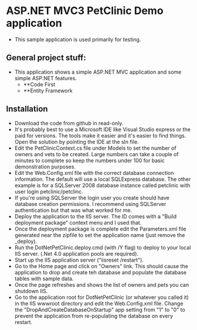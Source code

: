 
# ASP.NET MVC3 PetClinic Demo application

 * This sample application is used primarily for testing.


## General project stuff:

 * This application shows a simple ASP.NET MVC application and some simple ASP.NET features.
   * **Code First
   * **Entity Framework

## Installation
 
  * Download the code from github in read-only.
  * It's probably best to use a Microsoft IDE like Visual Studio express or the paid for versions. The tools make it easier and it's easier to find things.  Open the solution by pointing the IDE at the sln file.
  * Edit the PetClinicContext.cs file under Models to set the number of owners and vets to be created.  Large numbers can take a couple of minutes to complete so keep the numbers under 100 for basic demonstration purposes.
  * Edit the Web.Config.xml file with the correct database connection information.  The default will use a local SQLExpress database.  The other example is for a SQLServer 2008 database instance called petclinic with user login petclinic/petclinc.
  * If you're using SQLServer the login user you create should have database creation permissions.  I recommend using SQLServer authentication but that was what worked for me.
  * Deploy the application to the IIS server.  The ID comes with a "Build deployment package" context menu and I used that.  
  * Once the deployment package is complete edit the Parameters.xml file generated near the zipfile to set the application name (just remove the _deploy).
  * Run the DotNetPetClinic.deploy.cmd (with /Y flag) to deploy to your local IIS server. (.Net 4.0 application pools are required).
  * Start up the IIS application server ("iisreset /restart").
  * Go to the Home page and click on "Owners" link.  This should cause the application to drop and create teh database and populate the database tables with sample data.
  * Once the page refreshes and shows the list of owners and pets you can shutdown IIS.
  * Go to the application root for DotNetPetClinic (or whatever you called it) in the IIS wwwroot directory and edit the Web.Config.xml file.  Change the "DropAndCreateDatabaseOnStartup" app setting from "1" to "0" to prevent the application from re-populating the database on every restart.

